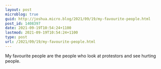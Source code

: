 ```yaml
---
layout: post
microblog: true
guid: http://joshua.micro.blog/2021/09/19/my-favourite-people.html
post_id: 1408397
date: 2021-09-19T10:54:24+1100
lastmod: 2021-09-19T10:54:24+1100
type: post
url: /2021/09/19/my-favourite-people.html
---
```

My favourite people are the people who look at protestors and see hurting people.
